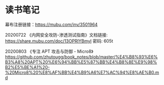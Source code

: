 # 读书笔记
幕布注册链接：https://mubu.com/inv/3501964

20200722 《内网安全攻防-渗透测试指南》文档链接: https://share.mubu.com/doc/13OPRlYBmyI 密码: 605t

20200803 《专注 APT 攻击与防御 - Micro8》 https://github.com/zhutougg/book_notes/blob/master/%E4%B8%93%E6%B3%A8%20APT%20%E6%94%BB%E5%87%BB%E4%B8%8E%E9%98%B2%E5%BE%A1%20-%20Micro8%20%E8%AF%BB%E4%B9%A6%E7%AC%94%E8%AE%B0.md
